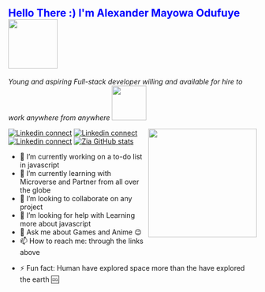 # <h2 style="color:blue;"><bold>Hello There :) </bold> I'm Alexander Mayowa Odufuye <img src="https://media.giphy.com/media/RLsfgZfNGJ3fzlMXdV/giphy.gif" width="100px"></h2> 
  
   <p><em> Young and aspiring Full-stack developer willing and available for hire to work anywhere from anywhere </em>  <img src="https://media.giphy.com/media/yo1whaKkz38ME/giphy.gif" width="70px"></p>
   <img src="https://media.giphy.com/media/9E8YAeiYli6btFF8Q5/giphy.gif" width="220px" align= "right">
  
  
<!--   [![Facebook connect](https://img.shields.io/badge/Facebook-1877F2?style=for-the-badge&logo=facebook&logoColor=white)](https://facebook.com/ah.ziayousufi) -->
[![Linkedin connect](https://img.shields.io/badge/LinkedIn-0077B5?style=for-the-badge&logo=linkedin&logoColor=white)](https://www.linkedin.com/in/alexander-odufuye-9298511a4/)
[![Linkedin connect](https://img.shields.io/badge/Instagram-E4405F?style=for-the-badge&logo=instagram&logoColor=white)](https://www.instagram.com/codingrex/)
[![Linkedin connect](https://img.shields.io/badge/angellist-E4119F?style=for-the-badge&logo=angellist&logoColor=white)](https://angel.co/u/alexander-mayowa)
[![Zia GitHub stats](https://github-readme-stats.vercel.app/api?username=alexander16108&count_private=true&show_icons=true&theme=radical)](https://github.com/alexander16108)



- 🔭 I’m currently working on a to-do list in javascript
- 🌱 I’m currently learning with Microverse and Partner from all over the globe
- 👯 I’m looking to collaborate on any project
- 🤔 I’m looking for help with Learning more about javascript
- 💬 Ask me about Games and Anime 😉
- 📫 How to reach me: through the links above 
<!-- - 😄 Pronouns: ... -->
- ⚡ Fun fact: Human have explored space more than the have explored the earth 🆒
